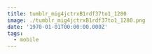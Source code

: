 ```yaml
---
title: tumblr_mig4jctrxB1rdf37to1_1280
image: ./tumblr_mig4jctrxB1rdf37to1_1280.png
date: '1970-01-01T00:00:00.000Z'
tags:
  - mobile
---
```


